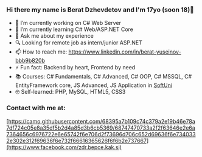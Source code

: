 ### Hi there my name is Berat Dzhevdetov and I'm 17yo (soon 18)👋



- 🔭 I’m currently working on C# Web Server
- 🌱 I’m currently learning C# Web/ASP.NET Core
- 💬 Ask me about my experience
- 🔍 Looking for remote job as intern/junior ASP.NET
- 📫 How to reach me: https://www.linkedin.com/in/berat-yuseinov-bbb9b820b
- ⚡ Fun fact: Backend by heart, Frontend by need
- 📚 Courses: C# Fundamentals, C# Advanced, C# OOP, C# MSSQL, C# EntityFramework core, JS Advanced, JS Application in [SoftUni](https://softuni.bg/)
- 🤓 Self-learned: PHP, MySQL, HTML5, CSS3  

### Contact with me at:
[https://camo.githubusercontent.com/68395a7b109c74c379a2e19b46e78a7df724c05e8a35df5b2d4a85d3b6cb5369/68747470733a2f2f63646e2e6a7364656c6976722e6e65742f6e706d2f73696d706c652d69636f6e7340332e302e312f69636f6e732f66616365626f6f6b2e737667](https://www.facebook.com/zdr.bepce.kak.si)
